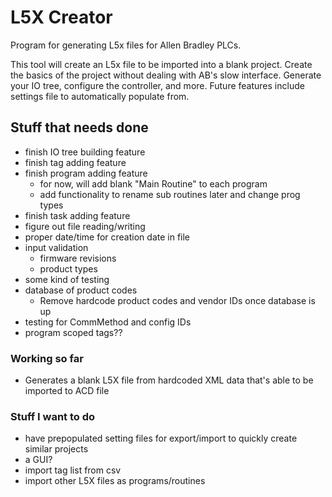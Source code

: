 # L5X Creator

Program for generating L5x files for Allen Bradley PLCs.

This tool will create an L5x file to be imported into a blank project. Create the basics of the project without dealing with AB's slow interface. Generate your IO tree, configure the controller, and more. Future features include settings file to automatically populate from.

## Stuff that needs done

- finish IO tree building feature
- finish tag adding feature
- finish program adding feature
  - for now, will add blank "Main Routine" to each program
  - add functionality to rename sub routines later and change prog types
- finish task adding feature
- figure out file reading/writing
- proper date/time for creation date in file
- input validation
  - firmware revisions
  - product types
- some kind of testing
- database of product codes
  - Remove hardcode product codes and vendor IDs once database is up
- testing for CommMethod and config IDs
- program scoped tags??

### Working so far

- Generates a blank L5X file from hardcoded XML data that's able to be imported to ACD file

### Stuff I want to do

- have prepopulated setting files for export/import to quickly create similar projects
- a GUI?
- import tag list from csv
- import other L5X files as programs/routines
